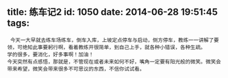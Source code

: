 title: 练车记2
id: 1050
date: 2014-06-28 19:51:45
tags:
---

     今天一大早就去练车场练车，倒车入库，上坡定点停车与启动，侧方停车，教练一一讲解了要领，可绝知此事要躬行啊，看着教练开很简单，到自己上手，就各种小错误，各种生疏。
    学的很多，要消化，好多事啊！加油！
    今天突然有点感悟，那就是，不管现在或者未来如何不好，嘴角一定要有阳光般的微笑。微笑会带来希望，微笑会带来很多不可思议的东西，不信你试试看。